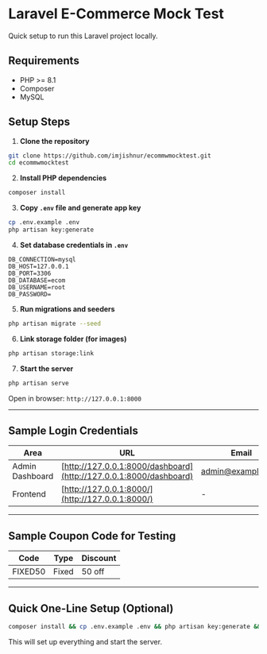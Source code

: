 # Laravel E-Commerce Mock Test

Quick setup to run this Laravel project locally.

## Requirements

- PHP >= 8.1  
- Composer  
- MySQL  

## Setup Steps

1. **Clone the repository**

```bash
git clone https://github.com/imjishnur/ecommwmocktest.git
cd ecommwmocktest
```

2. **Install PHP dependencies**

```bash
composer install
```

3. **Copy `.env` file and generate app key**

```bash
cp .env.example .env
php artisan key:generate
```

4. **Set database credentials in `.env`**

```env
DB_CONNECTION=mysql
DB_HOST=127.0.0.1
DB_PORT=3306
DB_DATABASE=ecom
DB_USERNAME=root
DB_PASSWORD=
```

5. **Run migrations and seeders**

```bash
php artisan migrate --seed
```

6. **Link storage folder (for images)**

```bash
php artisan storage:link
```

7. **Start the server**

```bash
php artisan serve
```

Open in browser: `http://127.0.0.1:8000`

---

## Sample Login Credentials

| Area            | URL                                                      | Email               | Password  |
|-----------------|----------------------------------------------------------|-------------------|----------|
| Admin Dashboard | [http://127.0.0.1:8000/dashboard](http://127.0.0.1:8000/dashboard) | admin@example.com | password |
| Frontend        | [http://127.0.0.1:8000/](http://127.0.0.1:8000/)       | -                 | -        |

---


## Sample Coupon Code for Testing

| Code      | Type   | Discount       |
|-----------|--------|---------------|
| FIXED50   | Fixed  | 50  off  |

---

## Quick One-Line Setup (Optional)

```bash
composer install && cp .env.example .env && php artisan key:generate && php artisan migrate --seed && php artisan storage:link && php artisan serve
```

This will set up everything and start the server.
